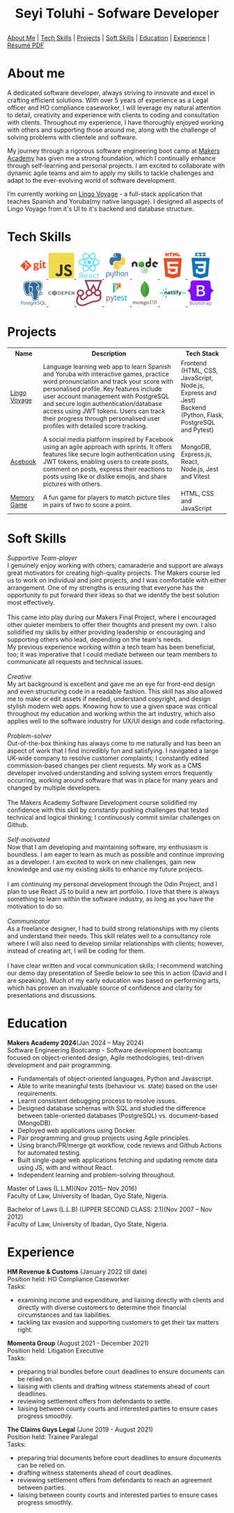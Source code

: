 # <p align="center" style="font-weight: bold; font-size: 30px;">Seyi Toluhi - Sofware Developer</p>

[About Me](https://github.com/Seyi-Toluhi/CV/blob/main/README.md#about-me) | [Tech Skills](https://github.com/Seyi-Toluhi/CV/blob/main/README.md#tech-skills) | [Projects](https://github.com/Seyi-Toluhi/CV/blob/main/README.md#projects) | [Soft Skills](https://github.com/Seyi-Toluhi/CV/blob/main/README.md#soft-skills) | [Education](https://github.com/Seyi-Toluhi/CV/blob/main/README.md#education) | [Experience](https://github.com/Seyi-Toluhi/CV/blob/main/README.md#experience) | [Résumé PDF](https://github.com/Seyi-Toluhi/CV/blob/main/C.V%20-%20Oluwaseyi%20Toluhi.pdf)
# About me
A dedicated software developer, always striving to innovate and excel in crafting efficient solutions. With over 5 years of experience as a Legal officer and HO compliance caseworker, I will leverage my natural attention to detail, creativity and experience with clients to coding and consultation with clients. Throughout my experience, I have thoroughly enjoyed working with others and supporting those around me, along with the challenge of solving problems with clientele and software.

My journey through a rigorous software engineering boot camp at [Makers Academy](https://makers.tech/about-us/) has given me a strong foundation, which I continually enhance through self-learning and personal projects. I am excited to collaborate with dynamic agile teams and aim to apply my skills to tackle challenges and adapt to the ever-evolving world of software development.

I’m currently working on [Lingo Voyage](https://github.com/Seyi-Toluhi/language_learning_app) - a full-stack application that teaches Spanish and Yoruba(my native language). I designed all aspects of Lingo Voyage from it's UI to it's backend and database structure.

# Tech Skills
<p align="center">
  <a href="https://git-scm.com/">
    <img src="https://github.com/devicons/devicon/blob/master/icons/git/git-plain-wordmark.svg" alt="Git" width="60" height="60">
  </a>
  <a href="https://developer.mozilla.org/en-US/docs/Web/JavaScript">
    <img src="https://raw.githubusercontent.com/devicons/devicon/master/icons/javascript/javascript-original.svg" alt="JavaScript" width="60" height="60">
  </a>
  <a href="https://react.dev/">
    <img src="https://raw.githubusercontent.com/devicons/devicon/master/icons/react/react-original-wordmark.svg" alt="React" width="60" height="60">
  </a>
  <a href="https://www.python.org/">
    <img src="https://github.com/devicons/devicon/blob/master/icons/python/python-original-wordmark.svg" alt="Python" width="60" height="60">
  </a>
  <a href="https://nodejs.org/en">
    <img src="https://raw.githubusercontent.com/devicons/devicon/master/icons/nodejs/nodejs-original-wordmark.svg" alt="Node.js" width="60" height="60">
  </a>
  <a href="https://developer.mozilla.org/en-US/docs/Glossary/HTML5">
    <img src="https://github.com/devicons/devicon/blob/master/icons/html5/html5-plain-wordmark.svg" alt="HTML5" width="60" height="60">
  </a>
   <a href="https://developer.mozilla.org/en-US/docs/Web/CSS">
    <img src="https://github.com/devicons/devicon/blob/master/icons/css3/css3-plain-wordmark.svg" alt="CSS3" width="60" height="60">
  </a>
  <br>
  <a href="https://www.postgresql.org/">
    <img src="https://github.com/devicons/devicon/blob/master/icons/postgresql/postgresql-plain-wordmark.svg" alt="PostgreSQL" width="60" height="60">
  </a>
   <a href="https://codepen.io/">
    <img src="https://github.com/devicons/devicon/blob/master/icons/codepen/codepen-line-wordmark.svg" alt="Codepen" width="60" height="60">
  </a>
  <a href="https://jestjs.io/">
    <img src="https://github.com/devicons/devicon/blob/master/icons/jest/jest-plain.svg" alt="Jest" width="60" height="60">
  </a>
  <a href="https://docs.pytest.org/en/8.2.x/">
    <img src="https://github.com/devicons/devicon/blob/master/icons/pytest/pytest-original-wordmark.svg" alt="Pytest" width="60" height="60">
  </a>
  <a href="https://www.mongodb.com/">
    <img src="https://github.com/devicons/devicon/blob/master/icons/mongodb/mongodb-original-wordmark.svg" alt="Mongodb" width="60" height="60">
  </a>
  <a href="https://www.netlify.com/">
    <img src="https://github.com/devicons/devicon/blob/master/icons/netlify/netlify-original-wordmark.svg" alt="Netlify" width="60" height="60">
  </a>
  
  <a href="https://getbootstrap.com/">
    <img src="https://github.com/devicons/devicon/blob/master/icons/bootstrap/bootstrap-original-wordmark.svg" alt="Bootstrap" width="60" height="60">
  </a>
</p>

# Projects

<table>
  <tr>
    <th>Name</th>
    <th>Description</th>
    <th>Tech Stack</th>
  </tr>
  <tr>
    <td><a href="https://github.com/Seyi-Toluhi/language_learning_app">Lingo Voyage</a></td>
    <td>Language learning web app to learn Spanish and Yoruba with interactive games, practice word pronunciation and track your score with personalised profile. Key features include user account management with PostgreSQL and secure login authentication/database access using JWT tokens. Users can track their progress through personalised user profiles with detailed score tracking.
    </td>
    <td>Frontend (HTML, CSS, JavaScript, Node.js, Express and Jest)<br>
    Backend (Python, Flask, PostgreSQL and Pytest)
    </td>
  </tr>
  <tr>
    <td><a href="https://github.com/arana5683/acebook-argon">Acebook</a></td>
    <td>A social media platform inspired by Facebook using an agile approach with sprints. It offers features like secure login authentication using JWT tokens, enabling users to create posts, comment on posts, express their reactions to posts using like or dislike emojis, and share pictures with others.
    </td>
    <td>MongoDB, Express.js, React, Node.js, Jest and Vitest</td>
  </tr>
  <tr>
    <td><a href="https://github.com/Seyi-Toluhi/Memory-Game">Memory Game</a></td>
    <td>A fun game for players to match picture tiles in pairs of two to score a point.</td>
    <td>HTML, CSS and JavaScript</td>
  </tr>
</table>

# Soft Skills
*Supportive Team-player*
 <br>
I genuinely enjoy working with others; camaraderie and support are always great motivators for creating high-quality projects. The Makers course led us to work on individual and joint projects, and I was comfortable with either arrangement. One of my strengths is ensuring that everyone has the opportunity to put forward their ideas so that we identify the best solution most effectively.
<br>
<br>
This came into play during our Makers Final Project, where I encouraged other quieter members to offer their thoughts and present my own. I also solidified my skills by either providing leadership or encouraging and supporting others who lead, depending on the team's needs.
<br>
My previous experience working within a tech team has been beneficial, too; it was imperative that I could mediate between our team members to communicate all requests and technical issues.
 <br>
  <br>
*Creative*
 <br>
My art background is excellent and gave me an eye for front-end design and even structuring code in a readable fashion. This skill has also allowed me to make or edit assets if needed, understand copyright, and design stylish modern web apps. Knowing how to use a given space was critical throughout my education and working within the art industry, which also applies well to the software industry for UX/UI design and code refactoring.
 <br>
  <br>
*Problem-solver*
 <br>
Out-of-the-box thinking has always come to me naturally and has been an aspect of work that I find incredibly fun and satisfying. I navigated a large UK-wide company to resolve customer complaints; I constantly edited commission-based changes per client requests. My work as a CMS developer involved understanding and solving system errors frequently occurring, working around software that was in place for many years and changed by multiple developers.
 <br>
  <br>
The Makers Academy Software Development course solidified my confidence with this skill by constantly pushing challenges that tested technical and logical thinking; I continuously commit similar challenges on Github.
 <br>
  <br>
*Self-motivated*
 <br>
Now that I am developing and maintaining software, my enthusiasm is boundless. I am eager to learn as much as possible and continue improving as a developer. I am excited to work on new challenges, gain new knowledge and use my existing skills to enhance my future projects.
 <br>
  <br>
I am continuing my personal development through the Odin Project, and I plan to use React JS to build a new art portfolio. I love that there is always something to learn within the software industry, as long as you have the motivation to do so.
 <br>
  <br>
*Communicator*
 <br>
As a freelance designer, I had to build strong relationships with my clients and understand their needs. This skill relates well to a consultancy role where I will also need to develop similar relationships with clients; however, instead of creating art, I will be coding for them.
 <br>
  <br>
I have clear written and vocal communication skills; I recommend watching our demo day presentation of Seedle below to see this in action (David and I are speaking). Much of my early education was based on performing arts, which has proven an invaluable source of confidence and clarity for presentations and discussions.
 <br>
# Education
**Makers Academy 2024**(Jan 2024 – May 2024)
<br>
Software Engineering Bootcamp - Software development bootcamp focused on object-oriented design, Agile methodologies, test-driven development and pair programming.
- Fundamentals of object-oriented languages, Python and Javascript.
- Able to write meaningful tests (behaviour vs. state) based on the user requirements.
- Learnt consistent debugging process to resolve issues.
- Designed database schemas with SQL and studied the difference between table-oriented databases (PostgreSQL) vs. document-based (MongoDB).
- Deployed web applications using Docker.
- Pair programming and group projects using Agile principles.
- Using branch/PR/merge git workflow, code reviews and Github Actions for automated testing.
- Built single-page web applications fetching and updating remote data using JS, with and without React.
- Independent learning and problem-solving throughout.

Master of Laws (L.L.M)(Nov 2015– Nov 2016)
<br>
Faculty of Law, University of Ibadan, Oyo State, Nigeria.

Bachelor of Laws (L.L.B) (UPPER SECOND CLASS: 2.1)(Nov 2007 – Nov 2012)
<br>
Faculty of Law, University of Ibadan, Oyo State, Nigeria.

# Experience
**HM Revenue & Customs** (January 2022 till date)
<br>
Position held: HO Compliance Caseworker
<br>
Tasks: 
-	examining income and expenditure, and liaising directly with clients and directly with diverse customers to determine their financial circumstances and tax liabilities.
-	tackling tax evasion and supporting customers to get their tax matters right.

**Momenta Group** (August 2021 - December 2021)
<br>
Position held: Litigation Executive
<br>
Tasks:  
-	preparing trial bundles before court deadlines to ensure documents can be relied on.
-	liaising with clients and drafting witness statements ahead of court deadlines.
-	reviewing settlement offers from defendants to settle. 
-	liaising between county courts and interested parties to ensure cases progress smoothly.

**The Claims Guys Legal** (June 2019 - August 2021)
<br>
Position held: Trainee Paralegal
<br>
Tasks:  
-	preparing trial documents before court deadlines to ensure documents can be relied on.
-	drafting witness statements ahead of court deadlines.
-	reviewing settlement offers from defendants to reach an agreement between parties.
-	liaising between county courts and interested parties to ensure cases progress smoothly.
